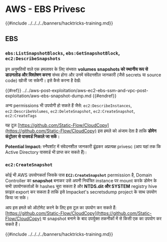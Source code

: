 # AWS - EBS Privesc

{{#include ../../../../banners/hacktricks-training.md}}

## EBS

### `ebs:ListSnapshotBlocks`, `ebs:GetSnapshotBlock`, `ec2:DescribeSnapshots`

इन अनुमतियों वाले एक हमलावर के लिए संभवतः **volumes snapshots को स्थानीय रूप से डाउनलोड और विश्लेषण करना** संभव होगा और उनमें संवेदनशील जानकारी (जैसे secrets या source code) खोजी जा सकेगी। इसे कैसे करना है देखें:

{{#ref}}
../../aws-post-exploitation/aws-ec2-ebs-ssm-and-vpc-post-exploitation/aws-ebs-snapshot-dump.md
{{#endref}}

अन्य permissions भी उपयोगी हो सकते हैं जैसे: `ec2:DescribeInstances`, `ec2:DescribeVolumes`, `ec2:DeleteSnapshot`, `ec2:CreateSnapshot`, `ec2:CreateTags`

यह टूल [https://github.com/Static-Flow/CloudCopy](https://github.com/Static-Flow/CloudCopy) इस हमले को अंजाम देता है ताकि **डोमेन कंट्रोलर से पासवर्ड निकाले जा सकें**।

**Potential Impact:** स्नैपशॉट में संवेदनशील जानकारी ढूंढकर अप्रत्यक्ष privesc (आप यहां तक कि Active Directory पासवर्ड भी प्राप्त कर सकते हैं)।

### **`ec2:CreateSnapshot`**

कोई भी AWS उपयोगकर्ता जिसके पास **`EC2:CreateSnapshot`** permission है, Domain Controller का **snapshot** बनाकर उसे अपनी नियंत्रित instance पर mount करके डोमेन के सभी उपयोगकर्ताओं के hashes चुरा सकता है और **NTDS.dit और SYSTEM** registry hive फ़ाइल export कर सकता है ताकि इसे Impacket's secretsdump project के साथ उपयोग किया जा सके।

आप इस हमले को ऑटोमेट करने के लिए इस टूल का उपयोग कर सकते हैं: [https://github.com/Static-Flow/CloudCopy](https://github.com/Static-Flow/CloudCopy) या snapshot बनाने के बाद उपर्युक्त तकनीकों में से किसी एक का उपयोग कर सकते हैं।

{{#include ../../../../banners/hacktricks-training.md}}
